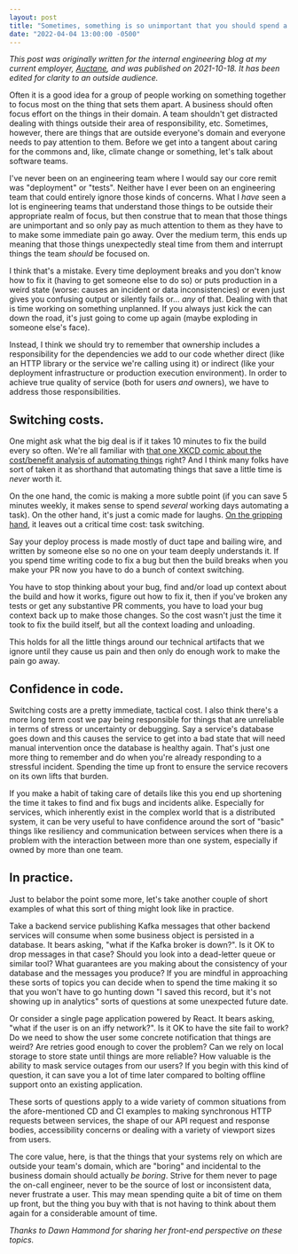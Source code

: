 ```yaml
---
layout: post
title: "Sometimes, something is so unimportant that you should spend a bunch of time on it."
date: "2022-04-04 13:00:00 -0500"
---
```


_This post was originally written for the internal engineering blog at my
current employer, [Auctane](https://auctane.com/about-us/), and was published on
2021-10-18. It has been edited for clarity to an outside audience._

Often it is a good idea for a group of people working on something together to
focus most on the thing that sets them apart. A business should often focus
effort on the things in their domain. A team shouldn't get distracted dealing
with things outside their area of responsibility, etc. Sometimes, however, there
are things that are outside everyone's domain and everyone needs to pay
attention to them.  Before we get into a tangent about caring for the commons
and, like, climate change or something, let's talk about software teams.

I've never been on an engineering team where I would say our core remit was
"deployment" or "tests". Neither have I ever been on an engineering team that
could entirely ignore those kinds of concerns. What I _have_ seen a lot is
engineering teams that understand those things to be outside their appropriate
realm of focus, but then construe that to mean that those things are unimportant
and so only pay as much attention to them as they have to to make some immediate
pain go away. Over the medium term, this ends up meaning that those things
unexpectedly steal time from them and interrupt things the team _should_ be
focused on.

I think that's a mistake. Every time deployment breaks and you don't know how to
fix it (having to get someone else to do so) or puts production in a weird state
(worse: causes an incident or data inconsistencies) or even just gives you
confusing output or silently fails or… _any_ of that. Dealing with that is time
working on something unplanned. If you always just kick the can down the road,
it's just going to come up again (maybe exploding in someone else's face).

Instead, I think we should try to remember that ownership includes a
responsibility for the dependencies we add to our code whether direct (like an
HTTP library or the service we're calling using it) or indirect (like your
deployment infrastructure or production execution environment). In order to
achieve true quality of service (both for users _and_ owners), we have to
address those responsibilities.


## Switching costs.

One might ask what the big deal is if it takes 10 minutes to fix the build every
so often. We're all familiar with [that one XKCD comic about the cost/benefit
analysis of automating things](https://xkcd.com/1205/) right? And I think many
folks have sort of taken it as shorthand that automating things that save a
little time is _never_ worth it.

On the one hand, the comic is making a more subtle point (if you can save 5
minutes weekly, it makes sense to spend _several_ working days automating a
task). On the other hand, it's just a comic made for laughs. [On the gripping
hand](http://catb.org/jargon/html/O/on-the-gripping-hand.html), it leaves out a
critical time cost: task switching.

Say your deploy process is made mostly of duct tape and bailing wire, and
written by someone else so no one on your team deeply understands it. If you
spend time writing code to fix a bug but then the build breaks when you make
your PR now you have to do a bunch of context switching.

You have to stop thinking about your bug, find and/or load up context about the
build and how it works, figure out how to fix it, then if you've broken any
tests or get any substantive PR comments, you have to load your bug context back
up to make those changes. So the cost wasn't just the time it took to fix the
build itself, but all the context loading and unloading.

This holds for all the little things around our technical artifacts that we
ignore until they cause us pain and then only do enough work to make the pain go
away.


## Confidence in code.

Switching costs are a pretty immediate, tactical cost. I also think there's a
more long term cost we pay being responsible for things that are unreliable in
terms of stress or uncertainty or debugging. Say a service's database goes down
and this causes the service to get into a bad state that will need manual
intervention once the database is healthy again. That's just one more thing to
remember and do when you're already responding to a stressful incident. Spending
the time up front to ensure the service recovers on its own lifts that burden.

If you make a habit of taking care of details like this you end up shortening
the time it takes to find and fix bugs and incidents alike. Especially for
services, which inherently exist in the complex world that is a distributed
system, it can be very useful to have confidence around the sort of "basic"
things like resiliency and communication between services when there is a
problem with the interaction between more than one system, especially if owned
by more than one team.


## In practice.

Just to belabor the point some more, let's take another couple of short examples
of what this sort of thing might look like in practice.

Take a backend service publishing Kafka messages that other backend services
will consume when some business object is persisted in a database. It bears
asking, "what if the Kafka broker is down?". Is it OK to drop messages in that
case? Should you look into a dead-letter queue or similar tool? What guarantees
are you making about the consistency of your database and the messages you
produce? If you are mindful in approaching these sorts of topics you can decide
when to spend the time making it so that you won't have to go hunting down "I
saved this record, but it's not showing up in analytics" sorts of questions at
some unexpected future date.

Or consider a single page application powered by React. It bears asking, "what
if the user is on an iffy network?". Is it OK to have the site fail to work? Do
we need to show the user some concrete notification that things are weird? Are
retries good enough to cover the problem? Can we rely on local storage to store
state until things are more reliable? How valuable is the ability to mask
service outages from our users? If you begin with this kind of question, it can
save you a lot of time later compared to bolting offline support onto an
existing application.

These sorts of questions apply to a wide variety of common situations from the
afore-mentioned CD and CI examples to making synchronous HTTP requests between
services, the shape of our API request and response bodies, accessibility
concerns or dealing with a variety of viewport sizes from users.

The core value, here, is that the things that your systems rely on which are
outside your team's domain, which are "boring" and incidental to the business
domain should actually _be boring_. Strive for them never to page the on-call
engineer, never to be the source of lost or inconsistent data, never frustrate a
user. This may mean spending quite a bit of time on them up front, but the thing
you buy with that is not having to think about them again for a considerable
amount of time.

_Thanks to Dawn Hammond for sharing her front-end perspective on these topics._
